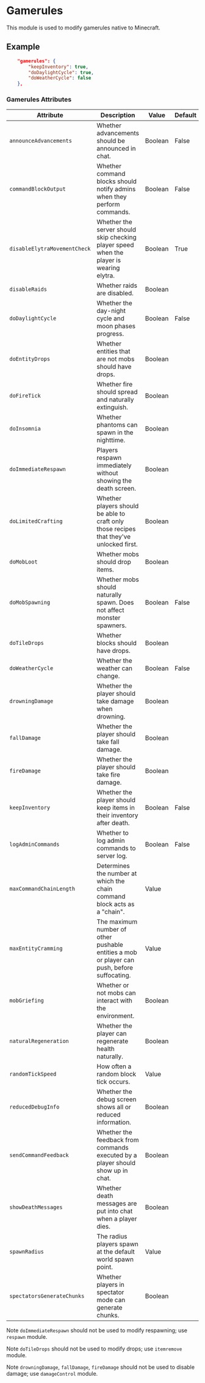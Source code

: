# Gamerules

This module is used to modify gamerules native to Minecraft.

## Example

```json
	"gamerules": {
		"keepInventory": true,
		"doDaylightCycle": true,
		"doWeatherCycle": false
	},
```

### Gamerules Attributes

| Attribute | Description                                                           | Value    | Default |
|-----------|-----------------------------------------------------------------------|----------|---------|
| `announceAdvancements`   | Whether advancements should be announced in chat. | Boolean     | False     |
| `commandBlockOutput`   | Whether command blocks should notify admins when they perform commands. | Boolean     | False     |
| `disableElytraMovementCheck`  | Whether the server should skip checking player speed when the player is wearing elytra.  | Boolean     | True           |
| `disableRaids`   | Whether raids are disabled. | Boolean     |      |
| `doDaylightCycle`  | Whether the day-night cycle and moon phases progress.  | Boolean     | False          |
| `doEntityDrops`   | Whether entities that are not mobs should have drops. | Boolean     |      |
| `doFireTick`  | Whether fire should spread and naturally extinguish.  | Boolean     |           |
| `doInsomnia`   | Whether phantoms can spawn in the nighttime. | Boolean     |     |
| `doImmediateRespawn`  | Players respawn immediately without showing the death screen.  | Boolean     |           |
| `doLimitedCrafting`  | Whether players should be able to craft only those recipes that they've unlocked first.  | Boolean     |           |
| `doMobLoot`  | Whether mobs should drop items.  | Boolean     |           |
| `doMobSpawning`   | Whether mobs should naturally spawn. Does not affect monster spawners. | Boolean     | False    |
| `doTileDrops`  | Whether blocks should have drops.  | Boolean     |           |
| `doWeatherCycle`  | Whether the weather can change.  | Boolean     | False          |
| `drowningDamage`  | Whether the player should take damage when drowning.  | Boolean     |           |
| `fallDamage`  | Whether the player should take fall damage.  | Boolean     |           |
| `fireDamage`  | Whether the player should take fire damage.	  | Boolean     |           |
| `keepInventory`  | Whether the player should keep items in their inventory after death.  | Boolean     | False          |
| `logAdminCommands`  | Whether to log admin commands to server log.	  | Boolean     | False          |
| `maxCommandChainLength`  | Determines the number at which the chain command block acts as a "chain".  | Value     |          |
| `maxEntityCramming`  | The maximum number of other pushable entities a mob or player can push, before suffocating.	  | Value     |           |
| `mobGriefing`  | Whether or not mobs can interact with the environment.  | Boolean     |           |
| `naturalRegeneration`  | Whether the player can regenerate health naturally.	  | Boolean     |           |
| `randomTickSpeed`  | How often a random block tick occurs.  | Value    |           |
| `reducedDebugInfo`  | Whether the debug screen shows all or reduced information.	  | Boolean     |           |
| `sendCommandFeedback`  | Whether the feedback from commands executed by a player should show up in chat.  | Boolean     |           |
| `showDeathMessages`  | Whether death messages are put into chat when a player dies.	  | Boolean     |           |
| `spawnRadius`  | The radius players spawn at the default world spawn point.	  | Value    |           |
| `spectatorsGenerateChunks`  | Whether players in spectator mode can generate chunks.	  | Boolean     |           |

<span class="label label-note">Note</span> `doImmediateRespawn` should not be used to modify respawning; use `respawn` module.

<span class="label label-note">Note</span> `doTileDrops` should not be used to modify drops; use `itemremove` module.

<span class="label label-note">Note</span> `drowningDamage`, `fallDamage`, `fireDamage` should not be used to disable damage; use `damageControl` module.
